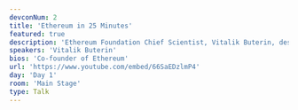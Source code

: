 ```yaml
---
devconNum: 2
title: 'Ethereum in 25 Minutes'
featured: true
description: 'Ethereum Foundation Chief Scientist, Vitalik Buterin, describes Ethereum. '
speakers: 'Vitalik Buterin'
bios: 'Co-founder of Ethereum'
url: 'https://www.youtube.com/embed/66SaEDzlmP4'
day: 'Day 1'
room: 'Main Stage'
type: Talk
---
```

